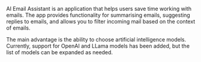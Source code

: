 AI Email Assistant is an application that helps users save time working with emails. The app provides functionality for summarising emails, suggesting replies to emails, and allows you to filter incoming mail based on the context of emails.

The main advantage is the ability to choose artificial intelligence models. Currently, support for OpenAI and LLama models has been added, but the list of models can be expanded as needed.
